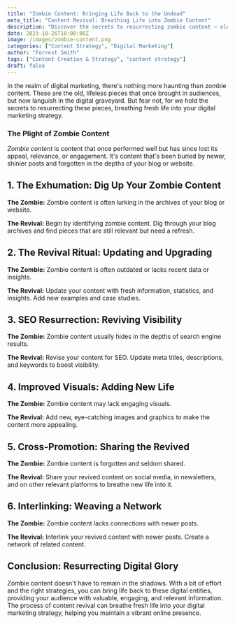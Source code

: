 ```yaml
---
title: "Zombie Content: Bringing Life Back to the Undead"
meta_title: "Content Revival: Breathing Life into Zombie Content"
description: "Discover the secrets to resurrecting zombie content – old, lifeless pieces that can be revived to breathe fresh life into your digital marketing strategy."
date: 2023-10-26T10:00:00Z
image: /images/zombie-content.png
categories: ["Content Strategy", "Digital Marketing"]
author: "Forrest Smith"
tags: ["Content Creation & Strategy", "content strategy"]
draft: false
---
```

In the realm of digital marketing, there's nothing more haunting than zombie content. These are the old, lifeless pieces that once brought in audiences, but now languish in the digital graveyard. But fear not, for we hold the secrets to resurrecting these pieces, breathing fresh life into your digital marketing strategy. 

### The Plight of Zombie Content

*Zombie content* is content that once performed well but has since lost its appeal, relevance, or engagement. It's content that's been buried by newer, shinier posts and forgotten in the depths of your blog or website. 

## 1. The Exhumation: Dig Up Your Zombie Content

**The Zombie:** Zombie content is often lurking in the archives of your blog or website.

**The Revival:** Begin by identifying zombie content. Dig through your blog archives and find pieces that are still relevant but need a refresh.

## 2. The Revival Ritual: Updating and Upgrading

**The Zombie:** Zombie content is often outdated or lacks recent data or insights.

**The Revival:** Update your content with fresh information, statistics, and insights. Add new examples and case studies.

## 3. SEO Resurrection: Reviving Visibility

**The Zombie:** Zombie content usually hides in the depths of search engine results.

**The Revival:** Revise your content for SEO. Update meta titles, descriptions, and keywords to boost visibility.

## 4. Improved Visuals: Adding New Life

**The Zombie:** Zombie content may lack engaging visuals.

**The Revival:** Add new, eye-catching images and graphics to make the content more appealing.

## 5. Cross-Promotion: Sharing the Revived

**The Zombie:** Zombie content is forgotten and seldom shared.

**The Revival:** Share your revived content on social media, in newsletters, and on other relevant platforms to breathe new life into it.

## 6. Interlinking: Weaving a Network

**The Zombie:** Zombie content lacks connections with newer posts.

**The Revival:** Interlink your revived content with newer posts. Create a network of related content.

## Conclusion: Resurrecting Digital Glory

Zombie content doesn't have to remain in the shadows. With a bit of effort and the right strategies, you can bring life back to these digital entities, providing your audience with valuable, engaging, and relevant information. The process of content revival can breathe fresh life into your digital marketing strategy, helping you maintain a vibrant online presence.
